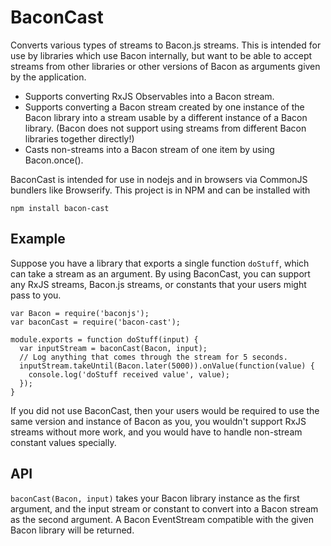 # BaconCast

Converts various types of streams to Bacon.js streams. This is intended for use
by libraries which use Bacon internally, but want to be able to accept streams
from other libraries or other versions of Bacon as arguments given by the
application.

* Supports converting RxJS Observables into a Bacon stream.
* Supports converting a Bacon stream created by one instance of the Bacon
  library into a stream usable by a different instance of a Bacon library.
  (Bacon does not support using streams from different Bacon libraries
  together directly!)
* Casts non-streams into a Bacon stream of one item by using Bacon.once().

BaconCast is intended for use in nodejs and in browsers via CommonJS bundlers
like Browserify. This project is in NPM and can be installed with

    npm install bacon-cast

## Example

Suppose you have a library that exports a single function `doStuff`, which can
take a stream as an argument. By using BaconCast, you can support any RxJS
streams, Bacon.js streams, or constants that your users might pass to you.

```
var Bacon = require('baconjs');
var baconCast = require('bacon-cast');

module.exports = function doStuff(input) {
  var inputStream = baconCast(Bacon, input);
  // Log anything that comes through the stream for 5 seconds.
  inputStream.takeUntil(Bacon.later(5000)).onValue(function(value) {
    console.log('doStuff received value', value);
  });
}
```

If you did not use BaconCast, then your users would be required to use the same
version and instance of Bacon as you, you wouldn't support RxJS streams without
more work, and you would have to handle non-stream constant values specially.

## API

`baconCast(Bacon, input)` takes your Bacon library instance as the first
argument, and the input stream or constant to convert into a Bacon stream as
the second argument. A Bacon EventStream compatible with the given Bacon library
will be returned.
